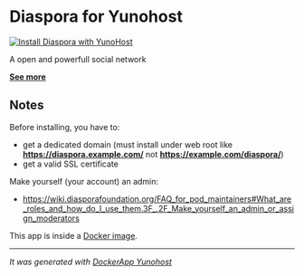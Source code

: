Diaspora for Yunohost
==========

[![Install Diaspora with YunoHost](https://install-app.yunohost.org/install-with-yunohost.png)](https://install-app.yunohost.org/?app=diasporadocker)

A open and powerfull social network

**[See more](https://diasporafoundation.org/)**

Notes
--------------

Before installing, you have to:

- get a dedicated domain (must install under web root like **https://diaspora.example.com/** not **https://example.com/diaspora/**)
- get a valid SSL certificate

Make yourself (your account) an admin:
- https://wiki.diasporafoundation.org/FAQ_for_pod_maintainers#What_are_roles_and_how_do_I_use_them.3F_.2F_Make_yourself_an_admin_or_assign_moderators

This app is inside a [Docker image](https://hub.docker.com/r/koehn/diaspora/).

-----------------

*It was generated with [DockerApp Yunohost](https://github.com/aymhce/dockerappmodel_ynh/)*
